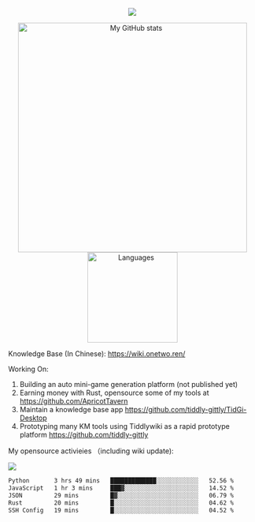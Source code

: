 <a href="https://github.com/linonetwo">
    <p align="center">
        <img src="https://github-profile-trophy.vercel.app/?username=linonetwo&column=7&theme=onedark"/>
    </p>
</a>
<a align="center" href="https://github.com/linonetwo">
  <p align="center">
    <img src="https://github-readme-stats.vercel.app/api?username=linonetwo&show_icons=true&count_private=true" alt="My GitHub stats" width="465"/>
    <img src="https://github-readme-stats.vercel.app/api/top-langs/?username=linonetwo&layout=compact&langs_count=10" alt="Languages" height="183">
  </p>
</a>

Knowledge Base (In Chinese): https://wiki.onetwo.ren/

Working On: 

1. Building an auto mini-game generation platform (not published yet)
1. Earning money with Rust, opensource some of my tools at https://github.com/ApricotTavern
1. Maintain a knowledge base app https://github.com/tiddly-gittly/TidGi-Desktop
1. Prototyping many KM tools using Tiddlywiki as a rapid prototype platform https://github.com/tiddly-gittly

My opensource activieies （including wiki update):

![](https://visitor-badge.glitch.me/badge?page_id=linonetwo.linonetwo)

<!--START_SECTION:waka-->

```txt
Python       3 hrs 49 mins   █████████████░░░░░░░░░░░░   52.56 %
JavaScript   1 hr 3 mins     ███▓░░░░░░░░░░░░░░░░░░░░░   14.52 %
JSON         29 mins         █▓░░░░░░░░░░░░░░░░░░░░░░░   06.79 %
Rust         20 mins         █░░░░░░░░░░░░░░░░░░░░░░░░   04.62 %
SSH Config   19 mins         █░░░░░░░░░░░░░░░░░░░░░░░░   04.52 %
```

<!--END_SECTION:waka-->
